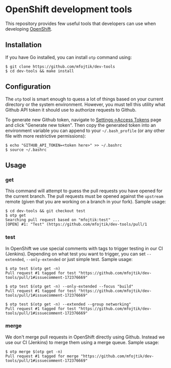 # OpenShift development tools

This repository provides few useful tools that developers can use when developing
[OpenShift](https://github.com/openshift/origin).

## Installation

If you have Go installed, you can install `otp` command using:

```console
$ git clone https://github.com/mfojtik/dev-tools
$ cd dev-tools && make install
```

## Configuration

The `otp` tool is smart enough to quess a lot of things based on your current directory
or the system environment. However, you must tell this utility what Github API token
it should use to authorize requests to Github.

To generate new Github token, navigate to [Settings->Access Tokens](https://github.com/settings/tokens)
page and click "Generate new token". Then copy the generated token into an environment variable
you can append to your `~/.bash_profile` (or any other file with more restrictive permissions):

```console
$ echo "GITHUB_API_TOKEN=<token here>" >> ~/.bashrc
$ source ~/.bashrc
```

## Usage

### get

This command will attempt to guess the pull requests you have opened for the current branch.
The pull requests must be opened against the `upstream` remote (given that you are working on a branch
in your fork). Sample usage:

```console
$ cd dev-tools && git checkout test
$ otp get
Searching pull request based on "mfojtik:test" ...
[OPEN] #1: "Test" (https://github.com/mfojtik/dev-tools/pull/1
```

### test

In OpenShift we use special comments with tags to trigger testing in our CI (Jenkins).
Depending on what test you want to trigger, you can set `--extended`, `--only-extended`
or just simple test. Sample usage:

```console
$ otp test $(otp get -n)
Pull request #1 tagged for test "https://github.com/mfojtik/dev-tools/pull/1#issuecomment-172376669"

$ otp test $(otp get -n) --only-extended --focus "build"
Pull request #1 tagged for test "https://github.com/mfojtik/dev-tools/pull/1#issuecomment-172376669"

$ otp test $(otp get -n) --extended --group networking"
Pull request #1 tagged for test "https://github.com/mfojtik/dev-tools/pull/1#issuecomment-172376669"
```

### merge

We don't merge pull requests in OpenShift directly using Github. Instead we use
our CI (Jenkins) to merge them using a merge queue. Sample usage:

```console
$ otp merge $(otp get -n)
Pull request #1 tagged for merge "https://github.com/mfojtik/dev-tools/pull/1#issuecomment-172376669"
```
